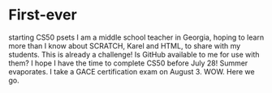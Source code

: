 # First-ever
starting CS50 psets
I am a middle school teacher in Georgia, hoping to learn more than I know about SCRATCH, Karel and HTML, to share with my students. 
This is already a challenge! 
Is GitHub available to me for use with them? 
I hope I have the time to complete CS50 before July 28! 
Summer evaporates. 
I take a GACE certification exam on August 3. 
WOW. 
Here we go.
